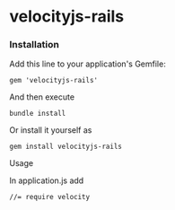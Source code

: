 velocityjs-rails
================

<h3>Installation</h3>

Add this line to your application's Gemfile:

<pre><code>gem 'velocityjs-rails'</code></pre>

And then execute

<pre><code>bundle install</code></pre>

Or install it yourself as 

<pre><code>gem install velocityjs-rails</code></pre>

Usage

In application.js add

<pre><code>//= require velocity</code></pre>

